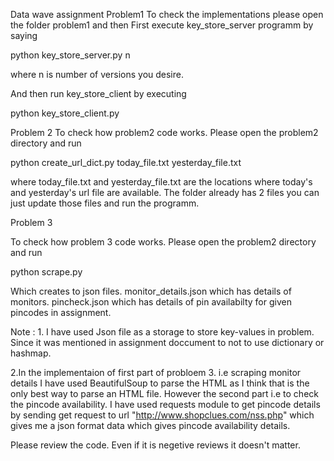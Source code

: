 
Data wave assignment
Problem1 
To check the implementations please open the folder problem1 and then
First execute key_store_server programm by saying

python key_store_server.py n

where n is number of versions you desire.

And then run key_store_client by executing 

python key_store_client.py

Problem 2
To check how problem2 code works. Please open the problem2 directory and run 

python create_url_dict.py today_file.txt yesterday_file.txt

where today_file.txt and yesterday_file.txt are the locations where today's and yesterday's url file are available.
The folder already has 2 files you can just update those files and run the programm.


Problem 3

To check how problem 3 code works. Please open the problem2 directory and run 

python scrape.py

Which creates to json files.
monitor_details.json which has details of monitors. 
pincheck.json which has details of pin availabilty for given pincodes in assignment.

Note : 1. I have used Json file as a storage to store key-values in problem. Since it was mentioned in assignment doccument
to not to use dictionary or hashmap.

2.In the implementaion of first part of probloem 3. i.e scraping monitor details I have used BeautifulSoup to parse the HTML as 
I think that is the only best way to parse an HTML file. However the second part i.e to check the pincode availability. I have used requests module
to get pincode details by sending get request to url "http://www.shopclues.com/nss.php" which gives me a json format data which gives pincode availability details.

Please review the code. Even if it is negetive reviews it doesn't matter.
